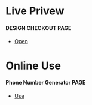 ###
Live Privew
============
####  DESIGN CHECKOUT PAGE
* [Open](https://killer2b.github.io/Learn-web-dev/)
  
###
Online Use
============
####  Phone Number Generator PAGE
* [Use](https://www.numberg.rf.gd/)
  
